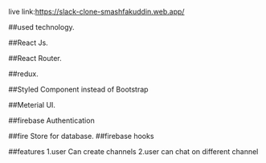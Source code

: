 live link:https://slack-clone-smashfakuddin.web.app/

##used technology.

##React Js.

##React Router.

##redux.

##Styled Component instead of Bootstrap

##Meterial UI.

##firebase Authentication

##fire Store for database.
##firebase hooks

##features
1.user Can create channels
2.user can  chat on different channel

